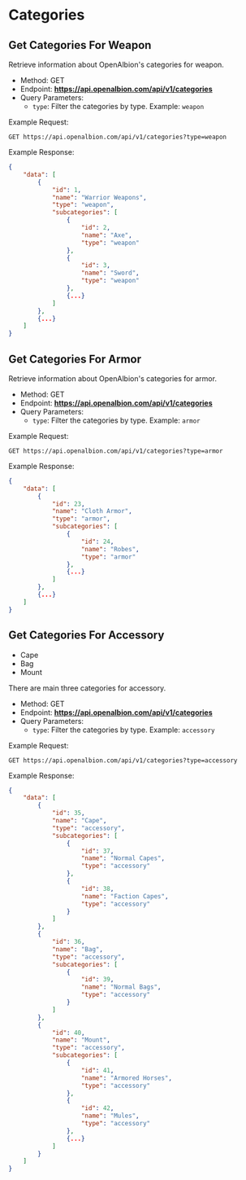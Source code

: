 # Categories

## Get Categories For Weapon

Retrieve information about OpenAlbion's categories for weapon.

- Method: GET
- Endpoint: **https://api.openalbion.com/api/v1/categories**
- Query Parameters:
  - `type`: Filter the categories by type. Example: `weapon`

Example Request:
```http
GET https://api.openalbion.com/api/v1/categories?type=weapon
```

Example Response:
```json
{
    "data": [
        {
            "id": 1,
            "name": "Warrior Weapons",
            "type": "weapon",
            "subcategories": [
                {
                    "id": 2,
                    "name": "Axe",
                    "type": "weapon"
                },
                {
                    "id": 3,
                    "name": "Sword",
                    "type": "weapon"
                },
                {...}
            ]
        },
        {...}
    ]
}
```

## Get Categories For Armor

Retrieve information about OpenAlbion's categories for armor.

- Method: GET
- Endpoint: **https://api.openalbion.com/api/v1/categories**
- Query Parameters:
  - `type`: Filter the categories by type. Example: `armor`

Example Request:
```http
GET https://api.openalbion.com/api/v1/categories?type=armor
```

Example Response:
```json
{
    "data": [
        {
            "id": 23,
            "name": "Cloth Armor",
            "type": "armor",
            "subcategories": [
                {
                    "id": 24,
                    "name": "Robes",
                    "type": "armor"
                },
                {...}
            ]
        },
        {...}
    ]
}
```

## Get Categories For Accessory

- Cape
- Bag
- Mount

There are main three categories for accessory. 

- Method: GET
- Endpoint: **https://api.openalbion.com/api/v1/categories**
- Query Parameters:
  - `type`: Filter the categories by type. Example: `accessory`

Example Request:
```http
GET https://api.openalbion.com/api/v1/categories?type=accessory
```

Example Response:
```json
{
    "data": [
        {
            "id": 35,
            "name": "Cape",
            "type": "accessory",
            "subcategories": [
                {
                    "id": 37,
                    "name": "Normal Capes",
                    "type": "accessory"
                },
                {
                    "id": 38,
                    "name": "Faction Capes",
                    "type": "accessory"
                }
            ]
        },
        {
            "id": 36,
            "name": "Bag",
            "type": "accessory",
            "subcategories": [
                {
                    "id": 39,
                    "name": "Normal Bags",
                    "type": "accessory"
                }
            ]
        },
        {
            "id": 40,
            "name": "Mount",
            "type": "accessory",
            "subcategories": [
                {
                    "id": 41,
                    "name": "Armored Horses",
                    "type": "accessory"
                },
                {
                    "id": 42,
                    "name": "Mules",
                    "type": "accessory"
                },
                {...}
            ]
        }
    ]
}
```